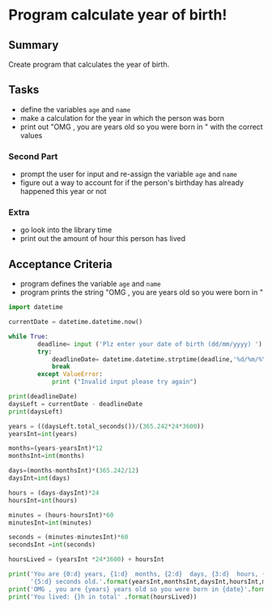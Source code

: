 # Program calculate year of birth!

## Summary

Create program that calculates the year of birth.

## Tasks

* define the variables `age` and `name`
* make a calculation for the year in which the person was born
* print out "OMG <person>, you are <age> years old so you were born in <year>" with the correct values

### Second Part

* prompt the user for input and re-assign the variable `age` and `name`
* figure out a way to account for if the person's birthday has already happened this year or not

### Extra

* go look into the library time
* print out the amount of hour this person has lived

## Acceptance Criteria

* program defines the variable `age` and `name`
* program prints the string "OMG <person>, you are <age> years old so you were born in <year>"

```python
import datetime

currentDate = datetime.datetime.now()

while True:
        deadline= input ('Plz enter your date of birth (dd/mm/yyyy) ')
        try:
            deadlineDate= datetime.datetime.strptime(deadline,'%d/%m/%Y')
            break
        except ValueError:
            print ("Invalid input please try again")

print(deadlineDate)
daysLeft = currentDate - deadlineDate
print(daysLeft)

years = ((daysLeft.total_seconds())/(365.242*24*3600))
yearsInt=int(years)

months=(years-yearsInt)*12
monthsInt=int(months)

days=(months-monthsInt)*(365.242/12)
daysInt=int(days)

hours = (days-daysInt)*24
hoursInt=int(hours)

minutes = (hours-hoursInt)*60
minutesInt=int(minutes)

seconds = (minutes-minutesInt)*60
secondsInt =int(seconds)

hoursLived = (yearsInt *24*3600) + hoursInt

print('You are {0:d} years, {1:d}  months, {2:d}  days, {3:d}  hours, {4:d} minutes, '
      '{5:d} seconds old.'.format(yearsInt,monthsInt,daysInt,hoursInt,minutesInt,secondsInt))
print('OMG , you are {years} years old so you were born in {date}'.format(years=yearsInt, date=deadlineDate))
print('You lived: {}h in total' .format(hoursLived))

```
